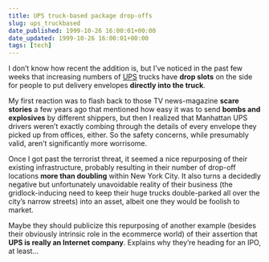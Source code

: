 ```yaml
---
title: UPS truck-based package drop-offs
slug: ups_truckbased
date_published: 1999-10-26 16:00:01+00:00
date_updated: 1999-10-26 16:00:01+00:00
tags: [tech]
---
```

I don’t know how recent the addition is, but I’ve noticed in the past few weeks that increasing numbers of [UPS](http://www.ups.com) trucks have **drop slots** on the side for people to put delivery envelopes **directly into the truck**.

My first reaction was to flash back to those TV news-magazine **scare stories** a few years ago that mentioned how easy it was to send **bombs and explosives** by different shippers, but then I realized that Manhattan UPS drivers weren’t exactly combing through the details of every envelope they picked up from offices, either. So the safety concerns, while presumably valid, aren’t significantly more worrisome.

Once I got past the terrorist threat, it seemed a nice repurposing of their existing infrastructure, probably resulting in their number of drop-off locations **more than doubling** within New York City. It also turns a decidedly negative but unfortunately unavoidable reality of their business (the gridlock-inducing need to keep their huge trucks double-parked all over the city’s narrow streets) into an asset, albeit one they would be foolish to market.

Maybe they should publicize this repurposing of another example (besides their obviously intrinsic role in the ecommerce world) of their assertion that **UPS is really an Internet company**. Explains why they’re heading for an IPO, at least…
